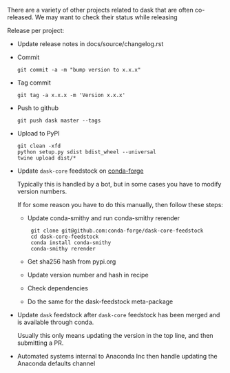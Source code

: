 There are a variety of other projects related to dask that are often
co-released.  We may want to check their status while releasing


Release per project:

*   Update release notes in docs/source/changelog.rst

*   Commit

        git commit -a -m "bump version to x.x.x"

*   Tag commit

        git tag -a x.x.x -m 'Version x.x.x'

*   Push to github

        git push dask master --tags

*   Upload to PyPI

        git clean -xfd
        python setup.py sdist bdist_wheel --universal
        twine upload dist/*

*   Update `dask-core` feedstock on [conda-forge](https://conda-forge.github.io)

    Typically this is handled by a bot, but in some cases you have to modify
    version numbers.

    If for some reason you have to do this manually, then follow these steps:

    *  Update conda-smithy and run conda-smithy rerender

            git clone git@github.com:conda-forge/dask-core-feedstock
            cd dask-core-feedstock
            conda install conda-smithy
            conda-smithy rerender

    *  Get sha256 hash from pypi.org
    *  Update version number and hash in recipe
    *  Check dependencies
    *  Do the same for the dask-feedstock meta-package

*   Update `dask` feedstock after `dask-core` feedstock has been merged and is
    available through conda.

    Usually this only means updating the version in the top line, and then
    submitting a PR.

*   Automated systems internal to Anaconda Inc then handle updating the
    Anaconda defaults channel
